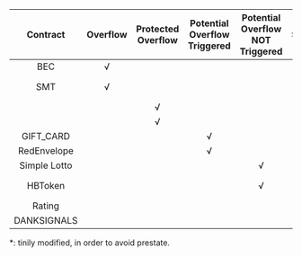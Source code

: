 | Contract | Overflow | Protected Overflow | Potential Overflow Triggered | Potential Overflow NOT Triggered | Safe | Contract Addr | Transtraction Addr |
|:------------:|:---:|:---:|:---:|:---:|:---:|:---:|:---:|
| BEC          |  √  |     |     |     |     |0xc5d105e63711398af9bbff092d4b6769c82f793d|0xad89ff16fd1ebe3a0a7cf4ed282302c06626c1af33221ebe0d3a470aba4a660f|
| SMT          |  √  |     |     |     |     |0x55f93985431fc9304077687a35a1ba103dc1e081 *|0x1abab4c8db9a30e703114528e31dee129a3a758f7f8abc3b6494aad3d304e43f|
|              |     |  √  |     |     |     |||
|              |     |  √  |     |     |     |||
| GIFT_CARD    |     |     |  √  |     |     |0x97d25094830592b0f9fa32f427779a722ed04b34|0x794a133e0a3492b6a6cdcb8b155e12f108b4be44589c9ba26dbd741624265c71|
| RedEnvelope  |     |     |  √  |     |     |0x31fb7577a0f2fa944cd1bf5cb273cba5f2081592 *|0x0b06469e7de4ba7e3921704e1c3a9e96f872f32b0a840b813a07fbc5d4af11b5|
| Simple Lotto |     |     |     |  √  |     |0x466f39a5fd8d1bd54ea7e82975177c0f00c68492|0x8b7324b8c70af5a474b7d69b8e13c4f2fb94f7c3514cecdbf1e32901b800f812|
| HBToken      |     |     |     |  √  |     |0x6f259637dcd74c767781e37bc6133cd6a68aa161|0x9500fdff892521226c6df52f3b777782278d2b21b0a1be09153a237699451a62 *|
| Rating       |     |     |     |     |  √  |0x8154ae317a767e69d7f427aebdfbdddadcd5cf48|0x025d3782e30fa8890bef91c193d3a69026f0634791bb9047405fc4725166e597|
| DANKSIGNALS  |     |     |     |     |  √  |0xc354dde9ac078ed9572df94063c300d1d92468fd|0xfcd60b9d26f92aba4e9f1f1f7933a38325be3e77a2ad03e0bd43c3779cc7b6a6|

*: tinily modified, in order to avoid prestate.
